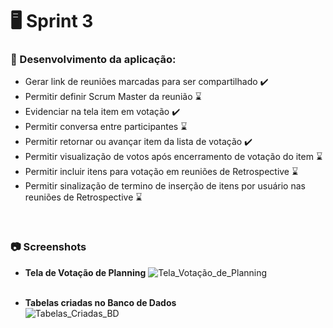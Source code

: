 # :desktop_computer: Sprint 3

### :dart: Desenvolvimento da aplicação:
- Gerar link de reuniões marcadas para ser compartilhado  :heavy_check_mark:
- Permitir definir Scrum Master da reunião :hourglass:
- Evidenciar na tela item em votação :heavy_check_mark:
- Permitir conversa entre participantes :hourglass:
- Permitir retornar ou avançar item da lista de votação :heavy_check_mark:
- Permitir visualização de votos após encerramento de votação do item :hourglass:
- Permitir incluir itens para votação em reuniões de Retrospective :hourglass:
- Permitir sinalização de termino de inserção de itens por usuário nas reuniões de Retrospective :hourglass:

<br>


### :camera: Screenshots 
<div class="screenshots" style= "text-align:justify">

- **Tela de Votação de Planning** 
![Tela_Votação_de_Planning](https://github.com/equipe-tetris/scrum-cloud-backend/blob/master/resource/images/screenshots/sprint-3/Tela_Votacao_Planning.jpeg "Tela Votação de Planning")
<br><br>

- **Tabelas criadas no Banco de Dados**<br>
![Tabelas_Criadas_BD](https://github.com/equipe-tetris/scrum-cloud-backend/blob/master/resource/images/Tbls_bd.jpeg "Tabelas criadas no banco de dados") 
<br><br>
</div>

<br>

<!--
### :bar_chart: Apresentação: 
- SPRINT-2 .:: [Clique aqui](<link>) ::.
<br>

### :chart_with_upwards_trend: Retrospectiva:
![Retrospectiva](<link> "Retrospectiva-3") 
-->

